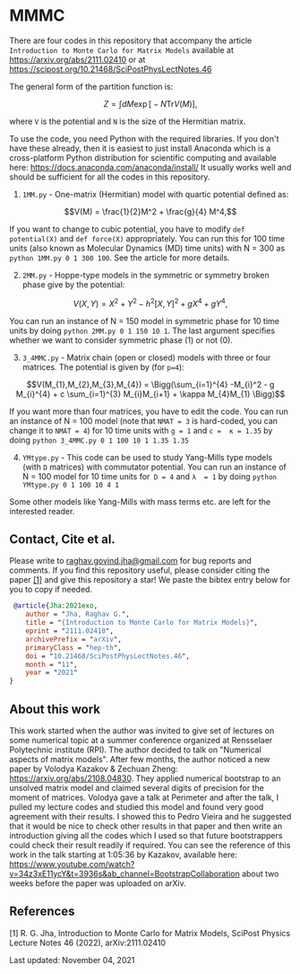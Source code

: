 # MMMC

There are four codes in this repository that accompany the article `Introduction to Monte Carlo for Matrix Models` 
available at https://arxiv.org/abs/2111.02410 or at https://scipost.org/10.21468/SciPostPhysLectNotes.46
 
The general form of the partition function is: 
 ```math
Z = \int dM \exp\Big[-N \text{Tr} V(M)\Big],
```
where `V` is the potential and `N` is the size of the Hermitian matrix. 

To use the code, you need Python with the required libraries. If you don't have these already, then it is easiest 
to just install Anaconda which is a cross-platform Python distribution for scientific computing
and available here: https://docs.anaconda.com/anaconda/install/
It usually works well and should be sufficient for all the codes in this repository. 

1. `1MM.py` - One-matrix (Hermitian) model with quartic potential defined as:

 ```math
V(M) = \frac{1}{2}M^2 + \frac{g}{4} M^4,
```
If you want to change to cubic potential, you have to modify `def potential(X)`
and `def force(X)` appropriately. You can run this for 100 time units (also known as Molecular Dynamics (MD) time units) with  N = 300
as `python 1MM.py 0 1 300 100`. See the article for more details. 

2. `2MM.py` - Hoppe-type models in the symmetric or symmetry broken phase give by the potential: 

 ```math
V(X,Y) = X^2 + Y^2 - h^{2}[X,Y]^{2} + gX^4 + gY^4,
```

You can run an instance of N = 150 model in symmetric phase for 10 time units by doing `python 2MM.py 0 1 150 10 1`. The last argument specifies whether we want to consider symmetric phase (1) or not (0). 

3. `3_4MMC.py` - Matrix chain (open or closed) models with three or four matrices. The potential is given by (for `p=4`):

 ```math
V(M_{1},M_{2},M_{3},M_{4}) = \Bigg(\sum_{i=1}^{4} -M_{i}^2 - g M_{i}^{4} + c \sum_{i=1}^{3} M_{i}M_{i+1} + \kappa M_{4}M_{1} \Bigg)
```


If you want more than four matrices, you have to edit the code. You can run an instance of N = 100 model (note that `NMAT = 3` is hard-coded, you can change it to `NMAT = 4`) for 10 time units with `g = 1` and `c =  κ = 1.35` by doing `python 3_4MMC.py 0 1 100 10 1 1.35 1.35`

4. `YMtype.py` - This code can be used to study Yang-Mills type models (with `D` matrices) with commutator potential. You can run an instance of N = 100 model for 10 time units for` D = 4` and `λ  = 1` by doing `python YMtype.py 0 1 100 10 4 1`


Some other models like Yang-Mills with mass terms etc. are left for the interested reader. 


## Contact, Cite et al. 

Please write to raghav.govind.jha@gmail.com for bug reports and comments. If you find this repository useful, please consider citing the paper [[1]](#1) and give this repository a star! We paste the bibtex entry below for you to copy if needed. 

```bibtex
 @article{Jha:2021exo,
    author = "Jha, Raghav G.",
    title = "{Introduction to Monte Carlo for Matrix Models}",
    eprint = "2111.02410",
    archivePrefix = "arXiv",
    primaryClass = "hep-th",
    doi = "10.21468/SciPostPhysLectNotes.46",
    month = "11",
    year = "2021"
}
```


## About this work

This work started when the author was invited to give set of lectures on some numerical topic at a summer conference organized at Rensselaer Polytechnic institute (RPI). The author decided to talk on "Numerical aspects of matrix models". After few months, the author noticed a new paper by Volodya Kazakov & Zechuan Zheng: https://arxiv.org/abs/2108.04830. They applied numerical bootstrap to an unsolved matrix model and claimed several digits of precision for the moment of matrices. Volodya gave a talk at Perimeter and after the talk, I pulled my lecture codes and studied this model and found very good agreement with their results. I showed this to Pedro Vieira and he suggested that it would be nice to check other results in that paper and then write an introduction giving all the codes which I used so that future bootstrappers could check their result readily if required. You can see the reference of this work in the talk starting at 1:05:36 by Kazakov, available here: https://www.youtube.com/watch?v=34z3xE11ycY&t=3936s&ab_channel=BootstrapCollaboration about two weeks before the paper was uploaded on arXiv. 



## References
<a id="1">[1]</a> 
R. G. Jha, Introduction to Monte Carlo for Matrix Models, SciPost Physics Lecture Notes 46 (2022), arXiv:2111.02410 



Last updated: 
November 04, 2021
